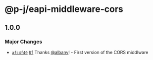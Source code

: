 # @p-j/eapi-middleware-cors

## 1.0.0
### Major Changes



- [`afc4f40`](https://github.com/p-j/eapi/commit/afc4f40f7c750e45332b6ae23bb30180e18cc06f) [#1](https://github.com/p-j/eapi/pull/1) Thanks [@albanv](https://github.com/albanv)! - First version of the CORS middlware
